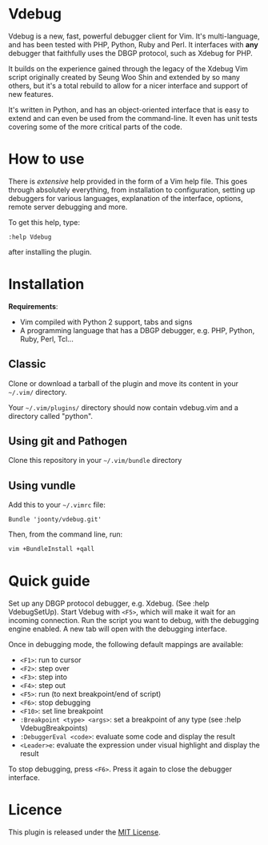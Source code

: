 # Vdebug

Vdebug is a new, fast, powerful debugger client for Vim. It's multi-language,
and has been tested with PHP, Python, Ruby and Perl. It interfaces with **any**
debugger that faithfully uses the DBGP protocol, such as Xdebug for PHP. 

It builds on the experience gained through the legacy of the Xdebug Vim script 
originally created by Seung Woo Shin and extended by so many others, but it's a
total rebuild to allow for a nicer interface and support of new features.

It's written in Python, and has an object-oriented interface that is easy to extend 
and can even be used from the command-line. It even has unit tests covering
some of the more critical parts of the code.

# How to use

There is *extensive* help provided in the form of a Vim help file. This goes
through absolutely everything, from installation to configuration, setting up
debuggers for various languages, explanation of the interface, options, remote
server debugging and more.

To get this help, type:

```
:help Vdebug
```

after installing the plugin.

# Installation

**Requirements**:

  * Vim compiled with Python 2 support, tabs and signs
  * A programming language that has a DBGP debugger, e.g. PHP, Python, Ruby,
    Perl, Tcl...

## Classic

Clone or download a tarball of the plugin and move its content in your
`~/.vim/` directory.

Your `~/.vim/plugins/` directory should now contain vdebug.vim and a directory
called "python".

## Using git and Pathogen

Clone this repository in your `~/.vim/bundle` directory

## Using vundle

Add this to your `~/.vimrc` file:

```vim
Bundle 'joonty/vdebug.git'
```

Then, from the command line, run:

```bash
vim +BundleInstall +qall
```

# Quick guide

Set up any DBGP protocol debugger, e.g. Xdebug. (See :help VdebugSetUp). Start Vdebug with `<F5>`, which will make it wait for an incoming connection. Run the script you want to debug, with the debugging engine enabled. A new tab will open with the debugging interface.

Once in debugging mode, the following default mappings are available:

 * `<F1>`: run to cursor
 * `<F2>`: step over
 * `<F3>`: step into
 * `<F4>`: step out
 * `<F5>`: run (to next breakpoint/end of script)
 * `<F6>`: stop debugging
 * `<F10>`: set line breakpoint
 * `:Breakpoint <type> <args>`: set a breakpoint of any type (see :help
    VdebugBreakpoints)
 * `:DebuggerEval <code>`: evaluate some code and display the result
 * `<Leader>e`: evaluate the expression under visual highlight and display the result

To stop debugging, press `<F6>`. Press it again to close the debugger interface.

# Licence

This plugin is released under the [MIT License][1].

[1]: https://github.com/joonty/vdebug/raw/master/LICENSE
